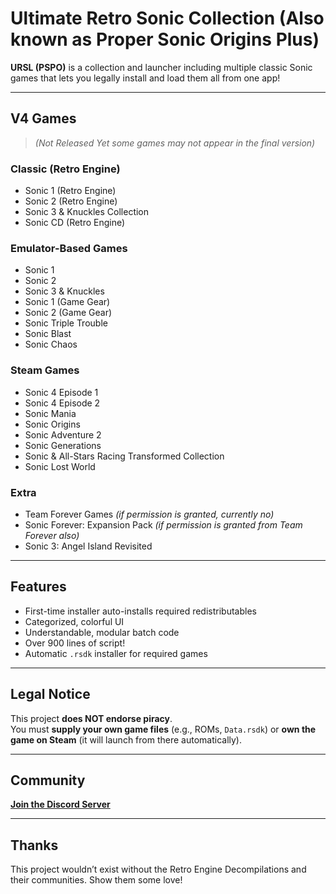 # Ultimate Retro Sonic Collection (Also known as Proper Sonic Origins Plus)

**URSL (PSPO)** is a collection and launcher including multiple classic Sonic games that lets you legally install and load them all from one app!

---

## V4 Games  
> *(Not Released Yet some games may not appear in the final version)*

### Classic (Retro Engine)
- Sonic 1 (Retro Engine)
- Sonic 2 (Retro Engine)
- Sonic 3 & Knuckles Collection
- Sonic CD (Retro Engine)

### Emulator-Based Games
- Sonic 1
- Sonic 2  
- Sonic 3 & Knuckles  
- Sonic 1 (Game Gear)  
- Sonic 2 (Game Gear)  
- Sonic Triple Trouble  
- Sonic Blast  
- Sonic Chaos  

### Steam Games
- Sonic 4 Episode 1  
- Sonic 4 Episode 2  
- Sonic Mania  
- Sonic Origins  
- Sonic Adventure 2  
- Sonic Generations  
- Sonic & All-Stars Racing Transformed Collection  
- Sonic Lost World  

### Extra
- Team Forever Games *(if permission is granted, currently no)*  
- Sonic Forever: Expansion Pack *(if permission is granted from Team Forever also)*  
- Sonic 3: Angel Island Revisited  

---

## Features
- First-time installer auto-installs required redistributables
- Categorized, colorful UI
- Understandable, modular batch code
- Over 900 lines of script!
- Automatic `.rsdk` installer for required games

---

## Legal Notice
This project **does NOT endorse piracy**.  
You must **supply your own game files** (e.g., ROMs, `Data.rsdk`) or **own the game on Steam** (it will launch from there automatically).

---

## Community
**[Join the Discord Server](https://discord.gg/kSM2C7QSmU)**

---

## Thanks
This project wouldn’t exist without the Retro Engine Decompilations and their communities. Show them some love!
